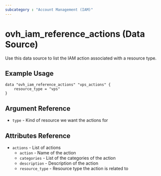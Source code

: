 ```yaml
---
subcategory : "Account Management (IAM)"
---
```


# ovh_iam_reference_actions (Data Source)

Use this data source to list the IAM action associated with a resource type.

## Example Usage

```hcl
data "ovh_iam_reference_actions" "vps_actions" {
    resource_type = "vps"
}
```

## Argument Reference

* `type` - Kind of resource we want the actions for

## Attributes Reference

* `actions` - List of actions
    * `action` - Name of the action
    * `categories` - List of the categories of the action
    * `description` - Description of the action
    * `resource_type` - Resource type the action is related to